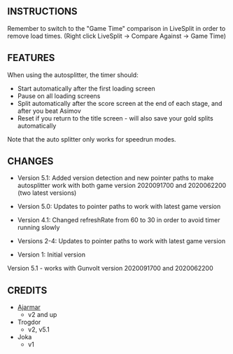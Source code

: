 ## INSTRUCTIONS

Remember to switch to the "Game Time" comparison in LiveSplit in order to remove load times. (Right click LiveSplit -> Compare Against -> Game Time)



## FEATURES

When using the autosplitter, the timer should:

- Start automatically after the first loading screen
- Pause on all loading screens
- Split automatically after the score screen at the end of each stage, and after you beat Asimov
- Reset if you return to the title screen - will also save your gold splits automatically

Note that the auto splitter only works for speedrun modes.



## CHANGES

- Version 5.1: Added version detection and new pointer paths to make autosplitter work with both game version 2020091700 and 2020062200 (two latest versions)

- Version 5.0: Updates to pointer paths to work with latest game version

- Version 4.1: Changed refreshRate from 60 to 30 in order to avoid timer running slowly

- Versions 2-4: Updates to pointer paths to work with latest game version

- Version 1: Initial version

Version 5.1 - works with Gunvolt version 2020091700 and 2020062200

## CREDITS

- [Ajarmar](https://twitter.com/Ajarmar_)
    - v2 and up
- Trogdor
    - v2, v5.1
- Joka
    - v1
